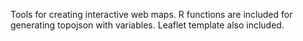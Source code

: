 Tools for creating interactive web maps.  R functions are included for generating topojson with variables.  Leaflet template also included.
